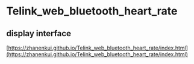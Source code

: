 # Telink_web_bluetooth_heart_rate

## display interface

[https://zhanenkui.github.io/Telink_web_bluetooth_heart_rate/index.html](https://zhanenkui.github.io/Telink_web_bluetooth_heart_rate/index.html)
